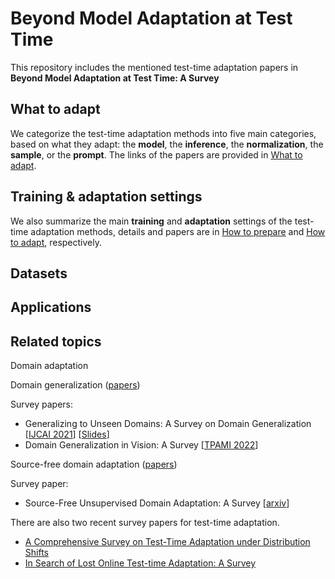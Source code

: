 # Beyond Model Adaptation at Test Time

This repository includes the mentioned test-time adaptation papers in **Beyond Model Adaptation at Test Time: A Survey**

## What to adapt

We categorize the test-time adaptation methods into five main categories, based on what they adapt: the **model**, the **inference**, the **normalization**, the **sample**, or the **prompt**. 
The links of the papers are provided in [What to adapt](https://github.com/zzzx1224/Papers-of-test-time-adaptation/blob/main/What%20to%20adapt.md).

## Training & adaptation settings

We also summarize the main **training** and **adaptation** settings of the test-time adaptation methods, details and papers are in [How to prepare](https://github.com/zzzx1224/Papers-of-test-time-adaptation/blob/main/How%20to%20prepare%20for%20adaptation.md) and [How to adapt](https://github.com/zzzx1224/Papers-of-test-time-adaptation/blob/main/How%20to%20adapt.md), respectively.

## Datasets

## Applications

## Related topics

Domain adaptation

Domain generalization ([papers](https://github.com/junkunyuan/Awesome-Domain-Generalization#theory--analysis))

Survey papers: 
- Generalizing to Unseen Domains: A Survey on Domain Generalization [[IJCAI 2021](https://arxiv.53yu.com/pdf/2103.03097)] [[Slides](http://jd92.wang/assets/files/DGSurvey-ppt.pdf)]
- Domain Generalization in Vision: A Survey [[TPAMI 2022](https://arxiv.org/abs/2103.02503)] 

Source-free domain adaptation ([papers](https://github.com/YuejiangLIU/awesome-source-free-test-time-adaptation))

Survey paper:
- Source-Free Unsupervised Domain Adaptation: A Survey [[arxiv](https://arxiv.org/pdf/2301.00265.pdf)]

There are also two recent survey papers for test-time adaptation.
- [A Comprehensive Survey on Test-Time Adaptation under Distribution Shifts](https://arxiv.org/abs/2303.15361)
- [In Search of Lost Online Test-time Adaptation: A Survey](https://arxiv.org/abs/2310.20199)

